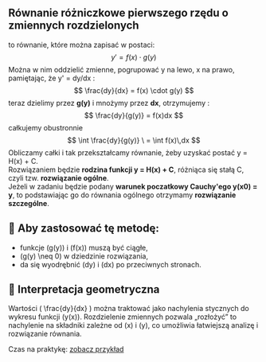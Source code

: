 ## Równanie różniczkowe pierwszego rzędu **o zmiennych rozdzielonych** 
to równanie, które można zapisać w postaci:  
$$
y' = f(x) \cdot g(y)
$$
Można w nim oddzielić zmienne, pogrupować y na lewo, x na prawo, pamiętając, że y' = dy/dx : 
$$
\frac{dy}{dx} = f(x) \cdot g(y)
$$
teraz dzielimy przez **g(y)** i mnożymy przez **dx**, otrzymujemy :
$$
\frac{dy}{g(y)} = f(x)dx
$$
całkujemy obustronnie
$$
\int \frac{dy}{g(y)} \ = \int f(x)\,dx
$$
Obliczamy całki i tak przekształcamy równanie, żeby uzyskać postać y = H(x) + C.  
Rozwiązaniem będzie **rodzina funkcji y = H(x) + C**, różniąca się stałą C, czyli tzw. **rozwiązanie ogólne**.  
Jeżeli w zadaniu będzie podany **warunek poczatkowy Cauchy'ego y(x0) = y**, to podstawiając go do równania ogólnego otrzymamy **rozwiązanie szczególne**.

## 🔸 Aby zastosować tę metodę:
- funkcje \(g(y)\) i \(f(x)\) muszą być ciągłe,
- \(g(y) \neq 0\) w dziedzinie rozwiązania,
- da się wyodrębnić \(dy\) i \(dx\) po przeciwnych stronach.

## 📘 Interpretacja geometryczna
Wartości \( \frac{dy}{dx} \) można traktować jako nachylenia stycznych do wykresu funkcji \(y(x)\). Rozdzielenie zmiennych pozwala „rozłożyć” to nachylenie na składniki zależne od \(x\) i \(y\), co umożliwia łatwiejszą analizę i rozwiązanie równania.

Czas na praktykę: [zobacz przykład](przyklad-metoda1-rzedu-1.md)